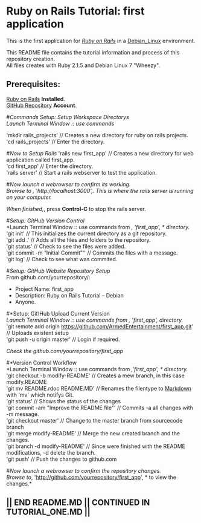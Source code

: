 Ruby on Rails Tutorial: first application
=========================================

This is the first application for [*Ruby on Rails*](http://rubyonrails.org) in a [Debian_Linux](https://www.debian.org) environment.  

This README file contains the tutorial information and process of this repository creation.  
All files creates with Ruby 2.1.5 and Debian Linux 7 "Wheezy".  

Prerequisites:  
--------------
[Ruby on Rails](http://rubyonrails.org) **Installed**.  
[GitHub Repository](http://github.com) **Account**.  

#*Commands Setup: Setup Workspace Directorys*  
*Launch Terminal Window :: use commands*  

'mkdir rails_projects'   // Creates a new directory for ruby on rails projects.  
'cd rails_projects'      // Enter the directory.  

#*Now to Setup Rails*
'rails new first_app'   // Creates a new directory for web application called first_app.  
'cd first_app'          // Enter the directory.  
'rails server'          // Start a rails webserver to test the application.  

#*Now launch a webrowser to confirm its working.*  
*Browse to *, 'http://localhost:3000',*. This is where the rails server is running on your computer.*  

*When finished,*, press **Control-C** to stop the rails server.  

#*Setup: GitHub Version Control*  
*Launch Terminal Window :: use commands from *, 'first_app', * directory.*  
'git init'                          // This initializes the current directory as a git repository.  
'git add .'                         // Adds all the files and folders to the repository.  
'git status'                        // Check to see the files were added.  
'git commit -m “Initial Commit”''   // Commits the files with a message.  
'git log'                           // Check to see what was commited.  

#*Setup: GitHub Website Repository Setup*  
From github.com/yourrepository/:
* Project Name: first_app
* Description: Ruby on Rails Tutorial – Debian
* Anyone.

#*Setup: Git\Hub Upload Current Version  
*Launch Terminal Window :: use commands from *, 'first_app',* directory.*  
'git remote add origin https://github.com/ArmedEntertainment/first_app.git'   // Uploads existent setup   
'git push -u origin master'                                                   // Login if required.  

*Check the github.com/yourrepository/first_app*  

#*Version Control Workflow  
*Launch Terminal Window :: use commands from *,'first_app', * directory.*  
'git checkout -b modify-README'            // Creates a mew branch, in this case modify.README  
'git mv README.rdoc README.MD'             // Renames the filentype to [Markdown](http://en.wikipedia.org/wiki/Markdown) with 'mv' which notifys Git.  
'git status'                               // Shows the status of the changes  
'git commit -am "Improve the README file"' // Commits -a all changes with -m message.  
'git checkout master'                      // Change to the master branch from sourcecode branch  
'git merge modify-README'                  // Merge the new created branch and the changes.  
'git branch -d modify-README'              // Since were finished with the README modifications, -d delete the branch.  
'git push'                                 // Push the changes to github.com  

#*Now launch a webrowser to confirm the repository changes.*  
*Browse to*, 'http://github.com/yourrepository/first_app', * to view the changes.*  

|| END README.MD || CONTINUED IN TUTORIAL_ONE.MD ||  
---------------------------------------------------